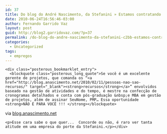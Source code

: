 ```yaml
---
id: 37
title: Do blog do André Nascimento, da Stefanini » Estamos contratando novamente !!!
date: 2010-06-24T16:56:46-03:00
author: Fernando Garrido Vaz
layout: post
guid: http://blog2.garridovaz.com/?p=37
permalink: /do-blog-do-andre-nascimento-da-stefanini-c2bb-estamos-contratando-novamente/
categories:
  - Uncategorized
tags:
  - empregos
---
```

<!--:en-->

    <div class="posterous_bookmarklet_entry">
      <blockquote class="posterous_long_quote">Se você é um excelente gerente de projetos, que comanda os “<a href="http://blog.anascimento.net/2010/02/11/pessoas-nao-sao-recursos/" target="_blank"><strong>recursos</strong></a>” envolvidos baseado na gestão de atividades e do tempo, é mestre na confecção de cronogramas detalhados e conta com pós-graduação &nbsp;e MBA em gestão de projetos, além de assinar SeuNome, PMP… Essa oportunidade <strong>NÃO É PARA VOCÊ !!! </strong></blockquote>
    

<div class="posterous_quote_citation">
  via <a href="http://blog.anascimento.net/2010/05/26/estamos-contratando-novamente/?utm_source=feedburner&utm_medium=feed&utm_campaign=Feed%3A+anascimento+%28Andr%C3%A9+Nascimento%29&utm_content=Google+Reader">blog.anascimento.net</a>
</div>

    <p>Esse cara sabe o que quer...  Concorde ou não, é raro ver tanta atitude em uma empresa do porte da Stefanini.</p></div>
    

<!--:-->